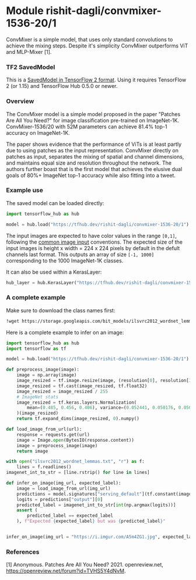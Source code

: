# Module rishit-dagli/convmixer-1536-20/1

ConvMixer is a simple model, that uses only standard convolutions to achieve the mixing steps. Despite it's simplicity ConvMixer outperforms ViT and MLP-Mixer [1].

<!-- task: image-classification -->
<!-- network-architecture: convmixer -->
<!-- dataset: imagenet -->
<!-- fine-tunable: false -->
<!-- license: apache-2.0 -->
<!-- format: saved_model_2 -->
<!-- asset-path: https://storage.googleapis.com/convmixer-hubmodels.appspot.com/convmixer_1536_20.tar.gz -->
<!-- colab: https://colab.research.google.com/github/Rishit-dagli/ConvMixer-torch2tf/blob/main/classification.ipynb -->

### TF2 SavedModel
This is a [SavedModel in TensorFlow 2 format](https://www.tensorflow.org/hub/tf2_saved_model). Using it requires TensorFlow 2 (or 1.15) and TensorFlow Hub 0.5.0 or newer.

### Overview

The ConvMixer model is a simple model proposed in the paper "Patches Are All You Need?" for image classification pre-trained on ImageNet-1K. ConvMixer-1536/20 with 52M parameters can achieve 81.4% top-1 accuracy on ImageNet-1K.

The paper shows evidence that the performance of ViTs is at least partly due to using patches as the input representation. ConvMixer directly on patches as input, separates the mixing of spatial and channel dimensions, and maintains equal size and resolution throughout the network. The authors further boast that is the first model that achieves the elusive dual goals of 80%+ ImageNet top-1 accuracy while also fitting into a tweet.

### Example use

The saved model can be loaded directly:

```py
import tensorflow_hub as hub

model = hub.load("https://tfhub.dev/rishit-dagli/convmixer-1536-20/1")
```

The input images are expected to have color values in the range `[0,1]`, following the [common image input](https://www.tensorflow.org/hub/common_signatures/images#input) conventions. The expected size of the input images is height x width = 224 x 224 pixels by default in the defult channels last format. This outputs an array of size `[-1, 1000]` corresponding to the 1000 ImageNet-1K classes.

It can also be used within a KerasLayer:

```py
hub_layer = hub.KerasLayer("https://tfhub.dev/rishit-dagli/convmixer-1536-20/1")
```

### A complete example

Make sure to download the class names first:

```sh
!wget https://storage.googleapis.com/bit_models/ilsvrc2012_wordnet_lemmas.txt -O ilsvrc2012_wordnet_lemmas.txt
```

Here is a complete example to infer on an image:

```py
import tensorflow_hub as hub
import tensorflow as tf

model = hub.load("https://tfhub.dev/rishit-dagli/convmixer-1536-20/1")

def preprocess_image(image):
    image = np.array(image)
    image_resized = tf.image.resize(image, (resolution[0], resolution[1]))
    image_resized = tf.cast(image_resized, tf.float32)
    image_resized = image_resized / 255
    # ImageNet stats
    image_resized = tf.keras.layers.Normalization(
        mean=(0.485, 0.456, 0.406), variance=(0.052441, 0.050176, 0.050625)
    )(image_resized)
    return tf.expand_dims(image_resized, 0).numpy()

def load_image_from_url(url):
    response = requests.get(url)
    image = Image.open(BytesIO(response.content))
    image = preprocess_image(image)
    return image

with open("ilsvrc2012_wordnet_lemmas.txt", "r") as f:
    lines = f.readlines()
imagenet_int_to_str = [line.rstrip() for line in lines]

def infer_on_image(img_url, expected_label):
    image = load_image_from_url(img_url)
    predictions = model.signatures["serving_default"](tf.constant(image))
    logits = predictions["output"][0]
    predicted_label = imagenet_int_to_str[int(np.argmax(logits))]
    assert (
        predicted_label == expected_label
    ), f"Expected {expected_label} but was {predicted_label}"


infer_on_image(img_url = "https://i.imgur.com/A5m4ZG1.jpg", expected_label = "scorpion")
```

### References

[1] Anonymous. Patches Are All You Need? 2021. openreview.net, https://openreview.net/forum?id=TVHS5Y4dNvM.